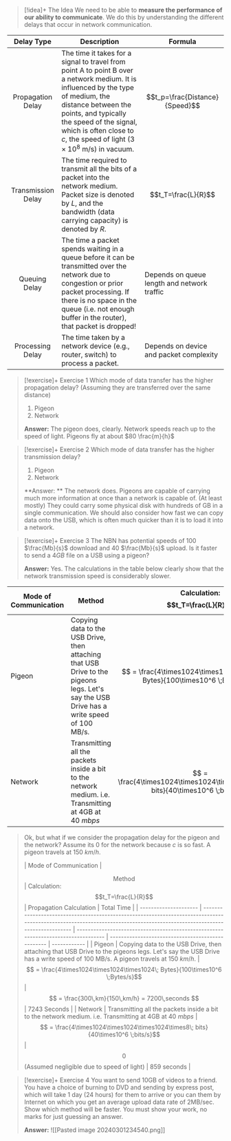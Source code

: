 
> [!idea]+ The Idea
> We need to be able to **measure the performance of our ability to communicate**. We do this by understanding the different delays that occur in network communication.

| Delay Type                          | Description                                                                                                                                                                                                                                                                              | Formula                                     |
| ----------------------------------- | ---------------------------------------------------------------------------------------------------------------------------------------------------------------------------------------------------------------------------------------------------------------------------------------- | ------------------------------------------- |
| <center>Propagation Delay</center>  | The time it takes for a signal to travel from point A to point B over a network medium. It is influenced by the type of medium, the distance between the points, and typically the speed of the signal, which is often close to $c$, the speed of light $(3 \times 10^8$ m/s) in vacuum. | $$t_p=\frac{Distance}{Speed}$$              |
| <center>Transmission Delay</center> | The time required to transmit all the bits of a packet into the network medium. Packet size is denoted by $L$, and the bandwidth (data carrying capacity) is denoted by $R$.                                                                                                             | $$t_T=\frac{L}{R}$$                         |
| <center>Queuing Delay</center>      | The time a packet spends waiting in a queue before it can be transmitted over the network due to congestion or prior packet processing. If there is no space in the queue (i.e. not enough buffer in the router), that packet is dropped!                                                | Depends on queue length and network traffic |
| <center>Processing Delay</center>   | The time taken by a network device (e.g., router, switch) to process a packet.                                                                                                                                                                                                           | Depends on device and packet complexity     |


> [!exercise]+ Exercise 1
> Which mode of data transfer has the higher propagation delay? (Assuming they are transferred over the same distance)
> 1. Pigeon
> 2. Network
> 
> **Answer:** The pigeon does, clearly. Network speeds reach up to the speed of light. Pigeons fly at about $80 \frac{m}{h}$


> [!exercise]+ Exercise 2
> Which mode of data transfer has the higher transmission delay?
> 1. Pigeon
> 2. Network
> 
> **Answer: ** The network does. Pigeons are capable of carrying much more information at once than a network is capable of. (At least mostly) They could carry some physical disk with hundreds of GB in a single communication. We should also consider how fast we can copy data onto the USB, which is often much quicker than it is to load it into a network. 


> [!exercise]+ Exercise 3
> The NBN has potential speeds of 100 $\frac{Mb}{s}$ download and 40 $\frac{Mb}{s}$ upload. Is it faster to send a $4 GB$ file on a USB using a pigeon?
> 
> **Answer:** Yes. The calculations in the table below clearly show that the network transmission speed is considerably slower. 
> 
| Mode of Communication | <center>Method</center>                                                                                                                  | Calculation: $$t_T=\frac{L}{R}$$                                                   | Total Time  |
| --------------------- | ---------------------------------------------------------------------------------------------------------------------------------------- | ---------------------------------------------------------------------------------- | ----------- |
| Pigeon                | Copying data to the USB Drive, then attaching that USB Drive to the pigeons legs. Let's say the USB Drive has a write speed of 100 MB/s. | $$ = \frac{4\times1024\times1024\times1024\; Bytes}{100\times10^6 \;Bytes/s}$$     | 43 Seconds  |
| Network               | Transmitting all the packets inside a bit to the network medium. i.e. Transmitting at 4GB at 40 $mbps$                                   | $$ = \frac{4\times1024\times1024\times1024\times8\; bits}{40\times10^6 \;bits/s}$$ | 859 seconds |
>
>Ok, but what if we consider the propagation delay for the pigeon and the network? Assume its 0 for the network because $c$ is so fast. A pigeon travels at 150 $km/h$.
>
>| Mode of Communication | <center>Method</center>                                                                                                                                                  | Calculation: $$t_T=\frac{L}{R}$$                                                   | Propagation Calculation                           | Total Time   |
| --------------------- | ------------------------------------------------------------------------------------------------------------------------------------------------------------------------ | ---------------------------------------------------------------------------------- | ------------------------------------------------- | ------------ |
| Pigeon                | Copying data to the USB Drive, then attaching that USB Drive to the pigeons legs. Let's say the USB Drive has a write speed of 100 MB/s. A pigeon travels at 150 $km/h$. | $$ = \frac{4\times1024\times1024\times1024\; Bytes}{100\times10^6 \;Bytes/s}$$     | $$ = \frac{300\,km}{150\,km/h} = 7200\,seconds $$ | 7243 Seconds |
| Network               | Transmitting all the packets inside a bit to the network medium. i.e. Transmitting at 4GB at 40 $mbps$                                                                   | $$ = \frac{4\times1024\times1024\times1024\times8\; bits}{40\times10^6 \;bits/s}$$ | $$0$$ (Assumed negligible due to speed of light)  | 859 seconds  |


> [!exercise]+ Exercise 4
> You want to send 10GB of videos to a friend. You have a choice of burning to DVD and sending by express post, which will take 1 day (24 hours) for them to arrive or you can them by Internet on which you get an average upload data rate of 2MB/sec. Show which method will be faster. You must show your work, no marks for just guessing an answer.
> 
> **Answer:**
> ![[Pasted image 20240301234540.png]]


